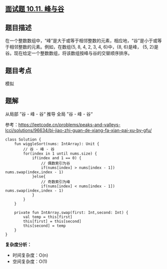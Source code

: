 ## [面试题 10.11. 峰与谷](https://leetcode.cn/problems/peaks-and-valleys-lcci/description/)

## 题目描述

在一个整数数组中，“峰”是大于或等于相邻整数的元素，相应地，“谷”是小于或等于相邻整数的元素。例如，在数组{5, 8, 4, 2, 3, 4, 6}中，{8, 6}是峰， {5, 2}是谷。现在给定一个整数数组，将该数组按峰与谷的交替顺序排序。

## 题目考点

模拟

## 题解

从局部 ”谷 - 峰 - 谷“ 推导 全局 ”谷 - 峰 - 谷“

参考：https://leetcode.cn/problems/peaks-and-valleys-lcci/solutions/96634/bi-jiao-zhi-guan-de-xiang-fa-xian-pai-xu-by-gfu/
 
```
class Solution {
    fun wiggleSort(nums: IntArray): Unit {
        // 谷 - 峰 - 谷
        for(index in 1 until nums.size) {
            if(index and 1 == 0) {
                // 偶数索引为谷
                if(nums[index] > nums[index - 1]) nums.swap(index,index - 1)
            }else{
                // 奇数索引为峰
                if(nums[index] < nums[index - 1]) nums.swap(index,index - 1)
            }
        }
    }

    private fun IntArray.swap(first: Int,second: Int) {
        val temp = this[first]
        this[first] = this[second]
        this[second] = temp
    }
}
```

**复杂度分析：**

- 时间复杂度：O(n)
- 空间复杂度：O(1) 
